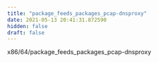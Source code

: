 ```yaml
---
title: "package_feeds_packages_pcap-dnsproxy"
date: 2021-05-13 20:41:31.872590
hidden: false
draft: false
---
```


x86/64/package_feeds_packages_pcap-dnsproxy

